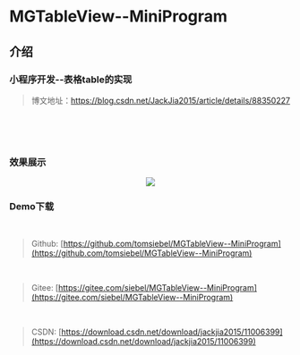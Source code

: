 # MGTableView--MiniProgram

## 介绍

### 小程序开发--表格table的实现

> 博文地址：https://blog.csdn.net/JackJia2015/article/details/88350227

<br><br><br>

### 效果展示

<div align="center">
<img align="center" src="https://img-blog.csdnimg.cn/20190308133832480.png?x-oss-process=image/watermark,type_ZmFuZ3poZW5naGVpdGk,shadow_10,text_aHR0cHM6Ly9ibG9nLmNzZG4ubmV0L0phY2tKaWEyMDE1,size_16,color_FFFFFF,t_70">
</div>


### Demo下载

<br>

> Github:  [https://github.com/tomsiebel/MGTableView--MiniProgram](https://github.com/tomsiebel/MGTableView--MiniProgram)

<br>

>  Gitee:  [https://gitee.com/siebel/MGTableView--MiniProgram](https://gitee.com/siebel/MGTableView--MiniProgram)

<br>

>  CSDN:  [https://download.csdn.net/download/jackjia2015/11006399](https://download.csdn.net/download/jackjia2015/11006399)

<br>
